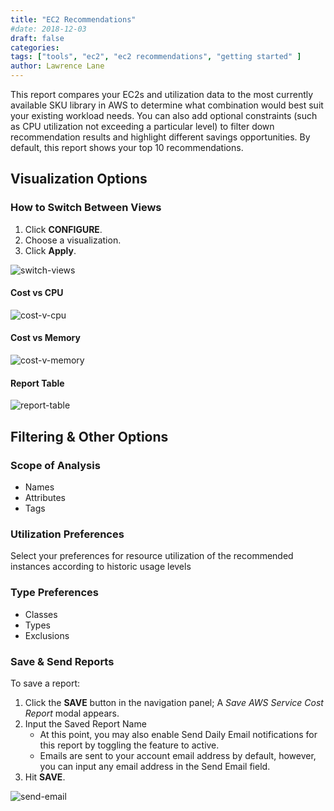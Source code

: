```yaml
---
title: "EC2 Recommendations"
#date: 2018-12-03
draft: false
categories:
tags: ["tools", "ec2", "ec2 recommendations", "getting started" ]
author: Lawrence Lane
---
```

This report compares your EC2s and utilization data to the most currently available SKU library in AWS to determine what combination would best suit your existing workload needs. You can also add optional constraints (such as CPU utilization not exceeding a particular level) to filter down recommendation results and highlight different savings opportunities. By default, this report shows your top 10 recommendations.

## Visualization Options

### How to Switch Between Views

1. Click **CONFIGURE**.
2. Choose a visualization.
3. Click **Apply**.

![switch-views](/images/reports-ec2-recommendations/switch-views.png)

#### Cost vs CPU

![cost-v-cpu](/images/reports-ec2-recommendations/cost-v-cpu.png)

#### Cost vs Memory

![cost-v-memory](/images/reports-ec2-recommendations/cost-v-memory.png)

#### Report Table

![report-table](/images/reports-ec2-recommendations/report-table.png)

## Filtering & Other Options

### Scope of Analysis

- Names
- Attributes
- Tags

### Utilization Preferences

Select your preferences for resource utilization of the recommended instances according to historic usage levels

### Type Preferences

- Classes
- Types
- Exclusions


### Save & Send Reports

To save a report:

1. Click the **SAVE** button in the navigation panel; A _Save AWS Service Cost Report_ modal appears.
2. Input the Saved Report Name
    - At this point, you may also enable Send Daily Email notifications for this report by toggling the feature to active.
    - Emails are sent to your account email address by default, however, you can input any email address in the Send Email field.
3. Hit **SAVE**.

![send-email](/images/reports-ec2-recommendations/send-email.png)
